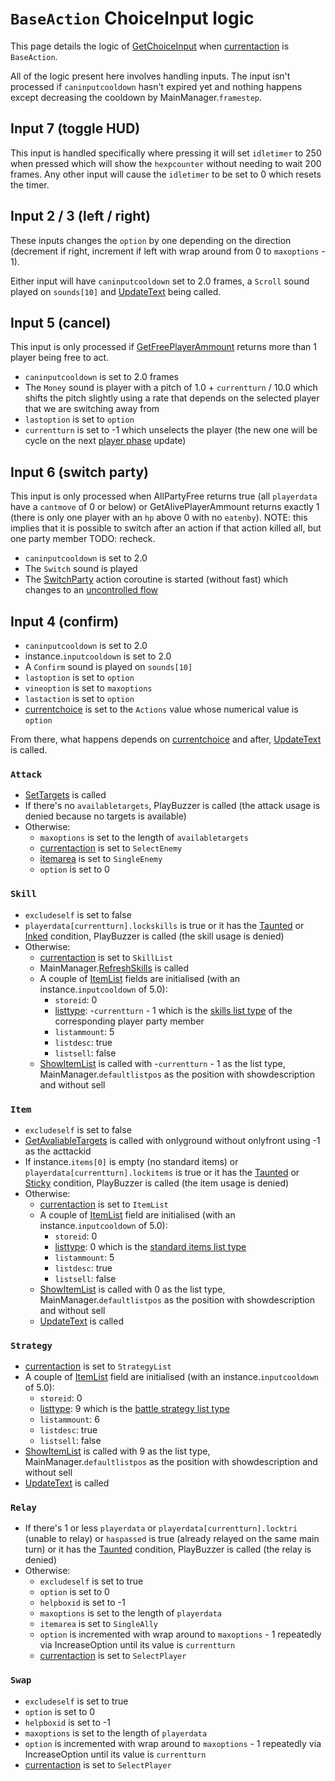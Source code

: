 # `BaseAction` ChoiceInput logic
This page details the logic of [GetChoiceInput](../GetChoiceInput.md) when [currentaction](../Pick.md) is `BaseAction`.

All of the logic present here involves handling inputs. The input isn't processed if `caninputcooldown` hasn't expired yet and nothing happens except decreasing the cooldown by MainManager.`framestep`.

## Input 7 (toggle HUD)
This input is handled specifically where pressing it will set `idletimer` to 250 when pressed which will show the `hexpcounter` without needing to wait 200 frames. Any other input will cause the `idletimer` to be set to 0 which resets the timer.

## Input 2 / 3 (left / right)
These inputs changes the `option` by one depending on the direction (decrement if right, increment if left with wrap around from 0 to `maxoptions` - 1). 

Either input will have `caninputcooldown` set to 2.0 frames, a `Scroll` sound played on `sounds[10]` and [UpdateText](../../Visual%20rendering/UpdateText.md) being called.

## Input 5 (cancel)
This input is only processed if [GetFreePlayerAmmount](../../Actors%20states/Player%20party%20members/GetFreePlayerAmmount.md) returns more than 1 player being free to act.

- `caninputcooldown` is set to 2.0 frames
- The `Money` sound is player with a pitch of 1.0 + `currentturn` / 10.0 which shifts the pitch slightly using a rate that depends on the selected player that we are switching away from
- `lastoption` is set to `option`
- `currentturn` is set to -1 which unselects the player (the new one will be cycle on the next [player phase](../../Battle%20flow/Main%20turn%20life%20cycle.md#player-phase) update)

## Input 6 (switch party)
This input is only processed when AllPartyFree returns true (all `playerdata` have a `cantmove` of 0 or below) or GetAlivePlayerAmmount returns exactly 1 (there is only one player with an `hp` above 0 with no `eatenby`). NOTE: this implies that it is possible to switch after an action if that action killed all, but one party member TODO: recheck.

- `caninputcooldown` is set to 2.0
- The `Switch` sound is played
- The [SwitchParty](../../Battle%20flow/Action%20coroutines/SwitchParty.md) action coroutine is started (without fast) which changes to an [uncontrolled flow](../../Battle%20flow/Update%20flows/Uncontrolled%20flow.md)

## Input 4 (confirm)

- `caninputcooldown` is set to 2.0
- instance.`inputcooldown` is set to 2.0
- A `Confirm` sound is played on `sounds[10]`
- `lastoption` is set to `option`
- `vineoption` is set to `maxoptions`
- `lastaction` is set to `option`
- [currentchoice](../Actions.md) is set to the `Actions` value whose numerical value is `option`

From there, what happens depends on [currentchoice](../Actions.md) and after, [UpdateText](../../Visual%20rendering/UpdateText.md) is called.

### `Attack`

- [SetTargets](../../Actors%20states/Targetting/SetTargets.md) is called
- If there's no `availabletargets`, PlayBuzzer is called (the attack usage is denied because no targets is available)
- Otherwise:
    - `maxoptions` is set to the length of `availabletargets`
    - [currentaction](../Pick.md) is set to `SelectEnemy`
    - [itemarea](../../Player%20UI/AttackArea.md) is set to `SingleEnemy`
    - `option` is set to 0

### `Skill`

- `excludeself` is set to false
- `playerdata[currentturn].lockskills` is true or it has the [Taunted](../../Actors%20states/BattleCondition/Taunted.md) or [Inked](../../Actors%20states/BattleCondition/Inked.md) condition, PlayBuzzer is called (the skill usage is denied)
- Otherwise:
    - [currentaction](../Pick.md) is set to `SkillList`
    - MainManager.[RefreshSkills](../../RefreshSkills.md) is called
    - A couple of [ItemList](../../../ItemList/ItemList.md) fields are initialised (with an instance.`inputcooldown` of 5.0):
        - `storeid`: 0
        - [listtype](../../../ItemList/listtype.md): -`currentturn` - 1 which is the [skills list type](../../../ItemList/List%20Types%20Group%20Details/Skills%20List%20Type.md) of the corresponding player party member
        - `listammount`: 5
        - `listdesc`: true
        - `listsell`: false
    - [ShowItemList](../../../ItemList/ShowItemList.md) is called with -`currentturn` - 1 as the list type, MainManager.`defaultlistpos` as the position with showdescription and without sell

### `Item`

- `excludeself` is set to false
- [GetAvaliableTargets](../../Actors%20states/Targetting/GetAvaliableTargets.md) is called with onlyground without onlyfront using -1 as the acttackid
- If instance.`items[0]` is empty (no standard items) or `playerdata[currentturn].lockitems` is true or it has the [Taunted](../../Actors%20states/BattleCondition/Taunted.md) or [Sticky](../../Actors%20states/BattleCondition/Sticky.md) condition, PlayBuzzer is called (the item usage is denied)
- Otherwise:
    - [currentaction](../Pick.md) is set to `ItemList`
    - A couple of [ItemList](../../../ItemList/ItemList.md) field are initialised (with an instance.`inputcooldown` of 5.0):
        - `storeid`: 0
        - [listtype](../../../ItemList/listtype.md): 0 which is the [standard items list type](../../../ItemList/List%20Types%20Group%20Details/Items%20List%20Type.md)
        - `listammount`: 5
        - `listdesc`: true
        - `listsell`: false
    - [ShowItemList](../../../ItemList/ShowItemList.md) is called with 0 as the list type, MainManager.`defaultlistpos` as the position with showdescription and without sell
    - [UpdateText](../../Visual%20rendering/UpdateText.md) is called

### `Strategy`

- [currentaction](../Pick.md) is set to `StrategyList`
- A couple of [ItemList](../../../ItemList/ItemList.md) field are initialised (with an instance.`inputcooldown` of 5.0):
    - `storeid`: 0
    - [listtype](../../../ItemList/listtype.md): 9 which is the [battle strategy list type](../../../ItemList/List%20Types%20Group%20Details/Battle%20Strategy%20List%20Type.md)
    - `listammount`: 6
    - `listdesc`: true
    - `listsell`: false
- [ShowItemList](../../../ItemList/ShowItemList.md) is called with 9 as the list type, MainManager.`defaultlistpos` as the position with showdescription and without sell
- [UpdateText](../../Visual%20rendering/UpdateText.md) is called

### `Relay`

- If there's 1 or less `playerdata` or `playerdata[currentturn].locktri` (unable to relay) or `haspassed` is true (already relayed on the same main turn) or it has the [Taunted](../../Actors%20states/BattleCondition/Taunted.md) condition, PlayBuzzer is called (the relay is denied)
- Otherwise:
    - `excludeself` is set to true
    - `option` is set to 0
    - `helpboxid` is set to -1
    - `maxoptions` is set to the length of `playerdata`
    - `itemarea` is set to `SingleAlly`
    - `option` is incremented with wrap around to `maxoptions` - 1 repeatedly via IncreaseOption until its value is `currentturn`
    - [currentaction](../Pick.md) is set to `SelectPlayer`

### `Swap`

- `excludeself` is set to true
- `option` is set to 0
- `helpboxid` is set to -1
- `maxoptions` is set to the length of `playerdata`
- `option` is incremented with wrap around to `maxoptions` - 1 repeatedly via IncreaseOption until its value is `currentturn`
- [currentaction](../Pick.md) is set to `SelectPlayer`
